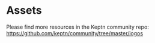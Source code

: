 # Assets 

Please find more resources in the Keptn community repo: https://github.com/keptn/community/tree/master/logos 

